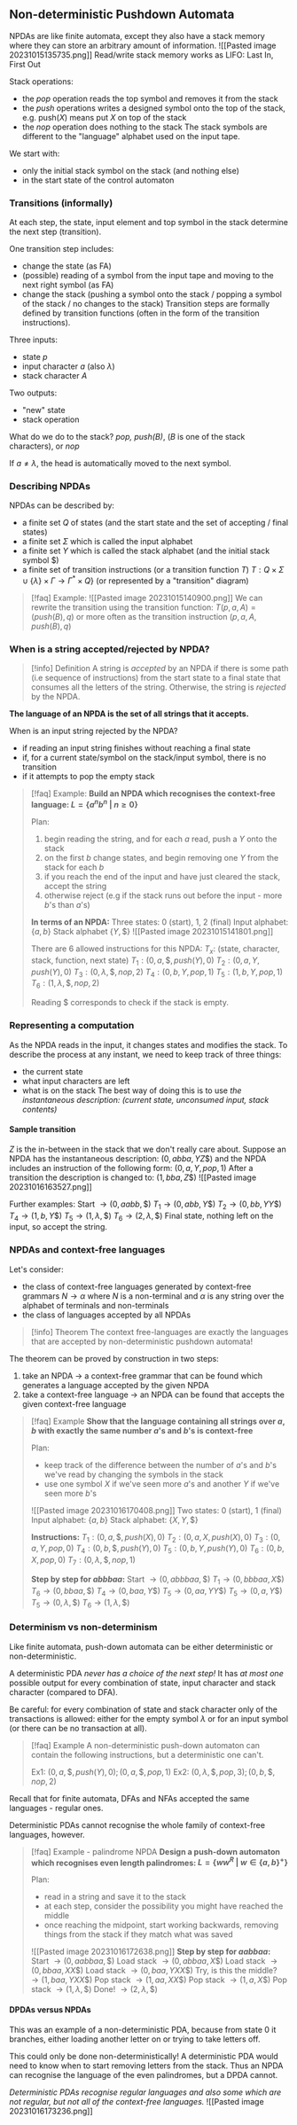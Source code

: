 ## Non-deterministic Pushdown Automata
NPDAs are like finite automata, except they also have a stack memory where they can store an arbitrary amount of information.
![[Pasted image 20231015135735.png]]
Read/write stack memory works as LIFO: Last In, First Out

Stack operations:
- the *pop* operation reads the top symbol and removes it from the stack
- the *push* operations writes a designed symbol onto the top of the stack, e.g. push($X$) means put $X$ on top of the stack
- the *nop* operation does nothing to the stack 
The stack symbols are different to the "language" alphabet used on the input tape.

We start with:
- only the initial stack symbol on the stack (and nothing else)
- in the start state of the control automaton

### Transitions (informally)
At each step, the state, input element and top symbol in the stack determine the next step (transition).

One transition step includes:
- change the state (as FA)
- (possible) reading of a symbol from the input tape and moving to the next right symbol (as FA)
- change the stack (pushing a symbol onto the stack / popping a symbol of the stack / no changes to the stack)
Transition steps are formally defined by transition functions (often in the form of the transition instructions).

Three inputs:
- state $p$
- input character $a$ (also $\lambda$)
- stack character $A$ 

Two outputs:
- "new" state
- stack operation

What do we do to the stack?
*pop, push($B$)*, ($B$ is one of the stack characters), or *nop*

If $a \neq \lambda$, the head is automatically moved to the next symbol.

### Describing NPDAs
NPDAs can be described by:
- a finite set $Q$ of states (and the start state and the set of accepting / final states)
- a finite set $\Sigma$ which is called the input alphabet
- a finite set $Y$ which is called the stack alphabet (and the initial stack symbol $\$$)
- a finite set of transition instructions (or a transition function $T$)
	  $T : Q \times \Sigma \cup \{\lambda\} \times \Gamma \rightarrow \Gamma^\ast \times Q\}$ 
	(or represented by a "transition" diagram)

> [!faq] Example:
![[Pasted image 20231015140900.png]]
We can rewrite the transition using the transition function:
>	$T(p, a, A) = (push(B), q)$
> or more often as the transition instruction
>	$(p, a, A, push(B), q)$

### When is a string accepted/rejected by NPDA?

>[!info] Definition
> A string is *accepted* by an NPDA if there is some path (i.e sequence of instructions) from the start state to a final state that consumes all the letters of the string.
> Otherwise, the string is *rejected* by the NPDA.

**The language of an NPDA is the set of all strings that it accepts.**

When is an input string rejected by the NPDA?
- if reading an input string finishes without reaching a final state
- if, for a current state/symbol on the stack/input symbol, there is no transition
- if it attempts to pop the empty stack

> [!faq] Example:
**Build an NPDA which recognises the context-free language:
> 	$L = \{a^nb^n \:|\: n \geq 0\}$** 
> 	
> 	Plan:
> 1. begin reading the string, and for each $a$ read, push a $Y$ onto the stack
>2. on the first $b$ change states, and begin removing one $Y$ from the stack for each $b$
>3. if you reach the end of the input and have just cleared the stack, accept the string
>4. otherwise reject (e.g if the stack runs out before the input - more $b$'s than $a$'s)
>
> **In terms of an NPDA:**
> Three states: 0 (start), 1, 2 (final)
> Input alphabet: $\{a, b\}$
> Stack alphabet $\{Y, \$\}$
> ![[Pasted image 20231015141801.png]]
> 
> There are 6 allowed instructions for this NPDA:
> $T_x:$ (state, character, stack, function, next state)
> $T_1: (0, a, \$, push(Y), 0)$
> $T_2: (0, a, Y, push(Y), 0)$
> $T_3: (0, \lambda, \$, nop, 2)$
> $T_4: (0, b, Y, pop, 1)$
> $T_5: (1, b, Y, pop, 1)$
> $T_6: (1, \lambda, \$, nop, 2)$
> 
> Reading $\$$ corresponds to check if the stack is empty.

### Representing a computation
As the NPDA reads in the input, it changes states and modifies the stack. To describe the process at any instant, we need to keep track of three things:
- the current state
- what input characters are left
- what is on the stack
The best way of doing this is to use *the instantaneous description:*
	*(current state, unconsumed input, stack contents)*

#### Sample transition
$Z$ is the in-between in the stack that we don't really care about.
Suppose an NPDA has the instantaneous description:
	$(0, abba, {Y}Z\$)$
and the NPDA includes an instruction of the following form:
	$(0, a, Y, pop, 1)$
After a transition the description is changed to:
	$(1, bba, Z\$)$
	![[Pasted image 20231016163527.png]]

Further examples:
	Start $\rightarrow (0, aabb, \$)$
	$T_1 \rightarrow (0, abb, {Y}\$)$
	$T_2 \rightarrow (0, bb, {Y}{Y}\$)$
	$T_4 \rightarrow (1, b, {Y}\$)$
	$T_5 \rightarrow (1, \lambda, \$)$
	$T_6 \rightarrow (2, \lambda, \$)$
Final state, nothing left on the input, so accept the string.

### NPDAs and context-free languages
Let's consider:
- the class of context-free languages generated by context-free grammars
	  $N \rightarrow \alpha$
   where $N$ is a non-terminal and $\alpha$ is any string over the alphabet of terminals and non-terminals
- the class of languages accepted by all NPDAs

> [!info] Theorem
> The context free-languages are exactly the languages that are accepted by non-deterministic pushdown automata!

The theorem can be proved by construction in two steps:
1. take an NPDA $\rightarrow$ a context-free grammar that can be found which generates a language accepted by the given NPDA
2. take a context-free language $\rightarrow$ an NPDA can be found that accepts the given context-free language

> [!faq] Example
> **Show that the language containing all strings over $a, b$ with exactly the same number $a$'s and $b$'s is context-free**
> 
> Plan:
> - keep track of the difference between the number of $a$'s and $b$'s we've read by changing the symbols in the stack
> - use one symbol $X$ if we've seen more $a$'s and another $Y$ if we've seen more $b$'s
> 
> ![[Pasted image 20231016170408.png]]
> Two states: 0 (start), 1 (final)
> Input alphabet: $\{a, b\}$
> Stack alphabet: $\{X, Y, \$\}$
> 
> **Instructions:**
> $T_1: (0, a, \$, push(X), 0)$
> $T_2: (0, a, X, push(X), 0)$
> $T_3: (0, a, Y, pop, 0)$
> $T_4: (0, b, \$, push(Y), 0)$
> $T_5: (0, b, Y, push(Y), 0)$
> $T_6: (0, b, X, pop, 0)$
> $T_7: (0, \lambda, \$, nop, 1)$
> 
> **Step by step for $abbbaa$:**
> Start $\rightarrow (0, abbbaa, \$)$
> $T_1 \rightarrow (0, bbbaa, X\$)$
> $T_6 \rightarrow (0, bbaa, \$)$
> $T_4 \rightarrow (0, baa, Y\$)$
> $T_5 \rightarrow (0, aa, YY\$)$
> $T_5 \rightarrow (0, a, Y\$)$
> $T_5 \rightarrow (0, \lambda, \$)$
> $T_6 \rightarrow (1, \lambda, \$)$

### Determinism vs non-determinism
Like finite automata, push-down automata can be either deterministic or non-deterministic.

A deterministic PDA *never has a choice of the next step!* It has *at most one* possible output for every combination of state, input character and stack character (compared to DFA).

Be careful: for every combination of state and stack character only of the transactions is allowed: either for the empty symbol $\lambda$ or for an input symbol (or there can be no transaction at all).

> [!faq] Example
> A non-deterministic push-down automaton can contain the following instructions, but a deterministic one can't.
> 
> Ex1: $(0, a, \$, push(Y), 0); (0, a, \$, pop, 1)$
> Ex2: $(0, \lambda, \$, pop, 3); (0, b, \$, nop, 2)$

Recall that for finite automata, DFAs and NFAs accepted the same languages - regular ones.

Deterministic PDAs cannot recognise the whole family of context-free languages, however.

> [!faq] Example - palindrome NPDA
> **Design a push-down automaton which recognises even length palindromes:
> $L = \{ww^R \:|\: w \in \{a, b\}^+\}$**
> 
> Plan:
> - read in a string and save it to the stack
> - at each step, consider the possibility you might have reached the middle
> - once reaching the midpoint, start working backwards, removing things from the stack if they match what was saved
> 
> ![[Pasted image 20231016172638.png]]
> **Step by step for $aabbaa$:**
> Start $\rightarrow (0, aabbaa, \$)$
> Load stack $\rightarrow (0, abbaa, X\$)$
> Load stack  $\rightarrow (0, bbaa, XX\$)$
> Load stack $\rightarrow (0, baa, YXX\$)$
> Try, is this the middle? $\rightarrow (1, baa, YXX\$)$
> Pop stack $\rightarrow (1, aa, XX\$)$
> Pop stack $\rightarrow (1, a, X\$)$
> Pop stack $\rightarrow (1, \lambda, \$)$
> Done! $\rightarrow (2, \lambda, \$)$

#### DPDAs versus NPDAs
This was an example of a non-deterministic PDA, because from state 0 it branches, either loading another letter on or trying to take letters off.

This could only be done non-deterministically! A deterministic PDA would need to know when to start removing letters from the stack. Thus an NPDA can recognise the language of the even palindromes, but a DPDA cannot.

*Deterministic PDAs recognise regular languages and also some which are not regular, but not all of the context-free languages.*
![[Pasted image 20231016173236.png]]
